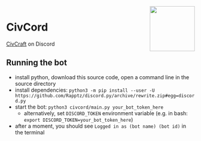 <img width=120 src="https://i.imgur.com/w4PhBLT.png" align=right />

# CivCord

[CivCraft](https://reddit.com/r/CivCraft) on Discord

## Running the bot

- install python, download this source code, open a command line in the source directory
- install dependencies: `python3 -m pip install --user -U https://github.com/Rapptz/discord.py/archive/rewrite.zip#egg=discord.py`
- start the bot: `python3 civcord/main.py your_bot_token_here`
  - alternatively, set `DISCORD_TOKEN` environment variable (e.g. in bash: `export DISCORD_TOKEN=your_bot_token_here`)
- after a moment, you should see `Logged in as (bot name) (bot id)` in the terminal
